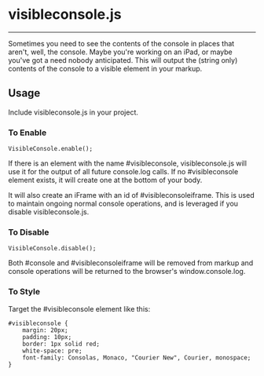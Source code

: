 # visibleconsole.js #
- - - - -

Sometimes you need to see the contents of the console in places that aren't, well, the console. Maybe you're working on an iPad, or maybe you've got a need nobody anticipated. This will output the (string only) contents of the console to a visible element in your markup.

## Usage ###

Include visibleconsole.js in your project.

### To Enable ####

    VisibleConsole.enable();
    
If there is an element with the name #visibleconsole, visibleconsole.js will use it for the output of all future console.log calls. If no #visibleconsole element exists, it will create one at the bottom of your body.

It will also create an iFrame with an id of #visibleconsoleiframe. This is used to maintain ongoing normal console operations, and is leveraged if you disable visibleconsole.js.
    
### To Disable ####

    VisibleConsole.disable();
    
Both #console and #visibleconsoleiframe will be removed from markup and console operations will be returned to the browser's window.console.log.
    
### To Style ####

Target the #visibleconsole element like this:

    #visibleconsole {
	    margin: 20px;
	    padding: 10px;
    	border: 1px solid red;
	    white-space: pre;
    	font-family: Consolas, Monaco, "Courier New", Courier, monospace;
    }

